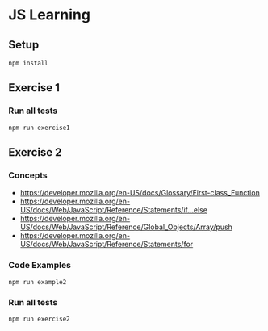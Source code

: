 # JS Learning

## Setup
```shell
npm install
```

## Exercise 1

### Run all tests
```shell
npm run exercise1
```

## Exercise 2

### Concepts
* https://developer.mozilla.org/en-US/docs/Glossary/First-class_Function
* https://developer.mozilla.org/en-US/docs/Web/JavaScript/Reference/Statements/if...else
* https://developer.mozilla.org/en-US/docs/Web/JavaScript/Reference/Global_Objects/Array/push
* https://developer.mozilla.org/en-US/docs/Web/JavaScript/Reference/Statements/for

### Code Examples
```shell
npm run example2
```

### Run all tests
```shell
npm run exercise2
```
